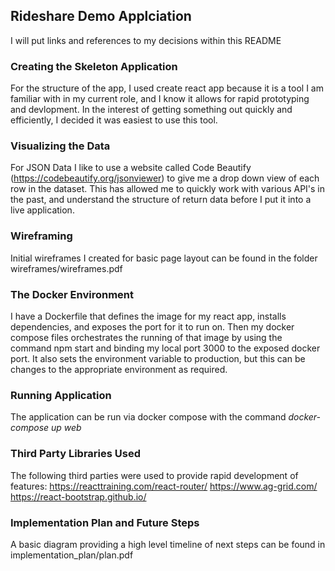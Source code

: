 

## Rideshare Demo Applciation

I will put links and references to my decisions within this README

### Creating the Skeleton Application

For the structure of the app, I used create react app because it is a tool I am familiar with in my current role, and I know it allows for rapid prototyping and devlopment. In the interest of getting something out quickly and efficiently, I decided it was easiest to use this tool.

### Visualizing the Data

For JSON Data I like to use a website called Code Beautify (https://codebeautify.org/jsonviewer) to give me a drop down view of each row in the dataset. This has allowed me to quickly work with various API's in the past, and understand the structure of return data before I put it into a live application.

### Wireframing

Initial wireframes I created for basic page layout can be found in the folder wireframes/wireframes.pdf

### The Docker Environment

I have a Dockerfile that defines the image for my react app, installs dependencies, and exposes the port for it to run on. Then my docker compose files orchestrates the running of that image by using the command npm start and binding my local port 3000 to the exposed docker port. It also sets the environment variable to production, but this can be changes to the appropriate environment as required.

### Running Application

The application can be run via docker compose with the command *docker-compose up web*

### Third Party Libraries Used

The following third parties were used to provide rapid development of features:
https://reacttraining.com/react-router/
https://www.ag-grid.com/
https://react-bootstrap.github.io/

### Implementation Plan and Future Steps

A basic diagram providing a high level timeline of next steps can be found in implementation_plan/plan.pdf